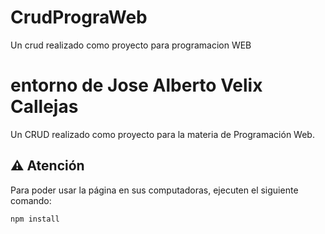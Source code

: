 # CrudPrograWeb

Un crud realizado como proyecto para programacion WEB

entorno de Jose Alberto Velix Callejas
=======

Un CRUD realizado como proyecto para la materia de Programación Web.

## ⚠️ Atención

Para poder usar la página en sus computadoras, ejecuten el siguiente comando:

```bash
npm install

